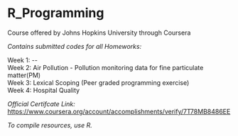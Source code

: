# R_Programming


Course offered by Johns Hopkins University through Coursera

*Contains submitted codes for all Homeworks:*  

Week 1: --  
Week 2: Air Pollution - Pollution monitoring data for fine particulate matter(PM)  
Week 3: Lexical Scoping (Peer graded programming exercise)  
Week 4: Hospital Quality    


*Official Certifcate Link:* https://www.coursera.org/account/accomplishments/verify/7T78MB8486EE    


*To compile resources, use R.*  
